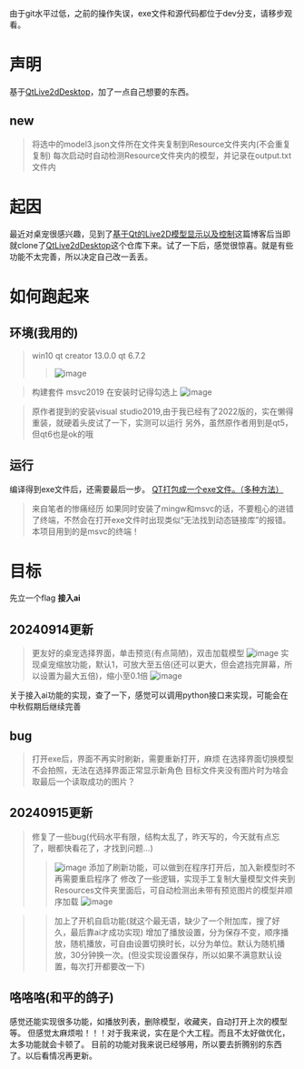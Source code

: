 由于git水平过低，之前的操作失误，exe文件和源代码都位于dev分支，请移步观看。



# 声明
基于[QtLive2dDesktop](https://github.com/FLCYR/QtLive2dDesktop)，加了一点自己想要的东西。
## new
>将选中的model3.json文件所在文件夹复制到Resource文件夹内(不会重复复制)
>每次启动时自动检测Resource文件夹内的模型，并记录在output.txt文件内
# 起因
最近对桌宠很感兴趣，见到了[基于Qt的Live2D模型显示以及控制](https://blog.csdn.net/y123456wydhckd/article/details/134899183)这篇博客后当即就clone了[QtLive2dDesktop](https://github.com/FLCYR/QtLive2dDesktop)这个仓库下来。试了一下后，感觉很惊喜。就是有些功能不太完善，所以决定自己改一丢丢。
# 如何跑起来
## 环境(我用的)
>win10
>qt creator 13.0.0
>qt 6.7.2
>>![image](https://github.com/user-attachments/assets/38e884fa-1012-4df4-8c2f-a10d2a490acc)



>构建套件 msvc2019 在安装时记得勾选上
>![image](https://github.com/user-attachments/assets/5f16eb40-0b59-4374-ab9a-54723b4f30b6)

>原作者提到的安装visual studio2019,由于我已经有了2022版的，实在懒得重装，就硬着头皮试了一下，实测可以运行
>另外，虽然原作者用到是qt5，但qt6也是ok的哦

## 运行
编译得到exe文件后，还需要最后一步。
[QT打包成一个exe文件。（多种方法）](https://blog.csdn.net/xideaha/article/details/132382764)
>来自笔者的惨痛经历
>如果同时安装了mingw和msvc的话，不要粗心的进错了终端，不然会在打开exe文件时出现类似“无法找到动态链接库”的报错。
>本项目用到的是msvc的终端！

# 目标
先立一个flag
**接入ai**

## 20240914更新
>更友好的桌宠选择界面，单击预览(有点简陋)，双击加载模型
>![image](https://github.com/1314941/qt_live2dDesktopPet/blob/dev/Resources/video.gif)
>实现桌宠缩放功能，默认1，可放大至五倍(还可以更大，但会遮挡完屏幕，所以设置为最大五倍)，缩小至0.1倍
>![image](https://github.com/1314941/qt_live2dDesktopPet/blob/dev/Resources/video_2.gif)



关于接入ai功能的实现，查了一下，感觉可以调用python接口来实现，可能会在中秋假期后继续完善
## bug 
>打开exe后，界面不再实时刷新，需要重新打开，麻烦
在选择界面切换模型不会拍照，无法在选择界面正常显示新角色
目标文件夹没有图片时为啥会取最后一个读取成功的图片？
## 20240915更新
>修复了一些bug(代码水平有限，结构太乱了，昨天写的，今天就有点忘了，眼都快看花了，才找到问题...)
>>![image](https://github.com/user-attachments/assets/77b4b22c-ead2-432b-a866-85cb8199fcda)
>>添加了刷新功能，可以做到在程序打开后，加入新模型时不再需要重启程序了
>>修改了一些逻辑，实现手工复制大量模型文件夹到Resources文件夹里面后，可自动检测出未带有预览图片的模型并顺序加载
>![image](https://github.com/user-attachments/assets/29580f53-342c-4968-b639-9a5bfb80f856)

>>加上了开机自启功能(就这个最无语，缺少了一个附加库，搜了好久，最后靠ai才成功实现)
>>增加了播放设置，分为保存不变，顺序播放，随机播放，可自由设置切换时长，以分为单位。默认为随机播放，30分钟换一次。(但没实现设置保存，所以如果不满意默认设置，每次打开都要改一下)
## 咯咯咯(和平的鸽子)
感觉还能实现很多功能，如播放列表，删除模型，收藏夹，自动打开上次的模型等。
但感觉太麻烦啦！！！对于我来说，实在是个大工程。而且不太好做优化，太多功能就会卡顿了。
目前的功能对我来说已经够用，所以要去折腾别的东西了。以后看情况再更新。





